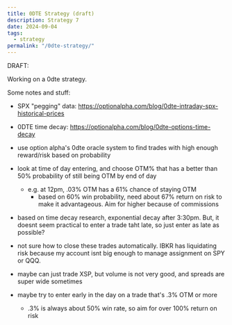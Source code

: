 ```yaml
---
title: 0DTE Strategy (draft)
description: Strategy 7
date: 2024-09-04
tags:
  - strategy
permalink: "/0dte-strategy/"
---
```

DRAFT:

Working on a 0dte strategy. 

Some notes and stuff:

- SPX "pegging" data: https://optionalpha.com/blog/0dte-intraday-spx-historical-prices
- 0DTE time decay: https://optionalpha.com/blog/0dte-options-time-decay


- use option alpha's 0dte oracle system to find trades with high enough reward/risk based on probability
- look at time of day entering, and choose OTM% that has a better than 50% probability of still being OTM by end of day
  - e.g. at 12pm, .03% OTM has a 61% chance of staying OTM
    - based on 60% win probability, need about 67% return on risk to make it advantageous.  Aim for higher because of commissions

- based on time decay research, exponential decay after 3:30pm.  But, it doesnt seem practical to enter a trade taht late, so just enter as late as possible?

- not sure how to close these trades automatically.  IBKR has liquidating risk because my account isnt big enough to manage assignment on SPY or QQQ.
- maybe can just trade XSP, but volume is not very good, and spreads are super wide sometimes


- maybe try to enter early in the day on a trade that's .3% OTM or more
  - .3% is always about 50% win rate, so aim for over 100% return on risk